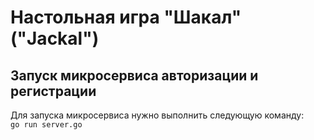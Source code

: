 # Настольная игра "Шакал" ("Jackal")

## Запуск микросервиса авторизации и регистрации
Для запуска микросервиса нужно выполнить следующую команду:   
```go run server.go```

